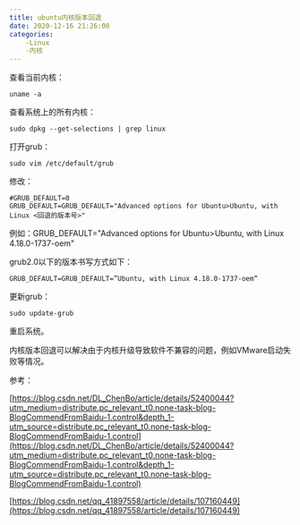 ```yaml
---
title: ubuntu内核版本回退
date: 2020-12-16 21:26:00
categories:
	-Linux
	-内核
---
```


查看当前内核：

```
uname -a
```


查看系统上的所有内核：

```
sudo dpkg --get-selections | grep linux
```


打开grub：

```
sudo vim /etc/default/grub
```


修改：

```
#GRUB_DEFAULT=0
GRUB_DEFAULT=GRUB_DEFAULT="Advanced options for Ubuntu>Ubuntu, with Linux <回退的版本号>" 
```


例如：GRUB_DEFAULT="Advanced options for Ubuntu>Ubuntu, with Linux 4.18.0-1737-oem"

grub2.0以下的版本书写方式如下：

```
GRUB_DEFAULT=GRUB_DEFAULT=”Ubuntu, with Linux 4.18.0-1737-oem“
```


更新grub：

```
sudo update-grub
```


重启系统。

内核版本回退可以解决由于内核升级导致软件不兼容的问题，例如VMware启动失败等情况。

参考：

[https://blog.csdn.net/DL_ChenBo/article/details/52400044?utm_medium=distribute.pc_relevant_t0.none-task-blog-BlogCommendFromBaidu-1.control&depth_1-utm_source=distribute.pc_relevant_t0.none-task-blog-BlogCommendFromBaidu-1.control](https://blog.csdn.net/DL_ChenBo/article/details/52400044?utm_medium=distribute.pc_relevant_t0.none-task-blog-BlogCommendFromBaidu-1.control&depth_1-utm_source=distribute.pc_relevant_t0.none-task-blog-BlogCommendFromBaidu-1.control)

[https://blog.csdn.net/qq_41897558/article/details/107160449](https://blog.csdn.net/qq_41897558/article/details/107160449)